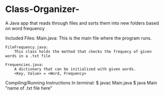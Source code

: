 # Class-Organizer-
A Java app that reads through files and sorts them into new folders based on word frequency

Included Files:
    Main.java:
        This is the main file where the program runs.

    FileFrequency.java:
        This class holds the method that checks the frequecy of given words in a .txt file
    
    Frequencies.java:
        A dictionary that can be initialized with given words.
        <Key, Value> = <Word, Frequency>
    
Compiling/Running Instructions
    In terminal:
        $ javac Main.java
        $ java Main "name of .txt file here"
